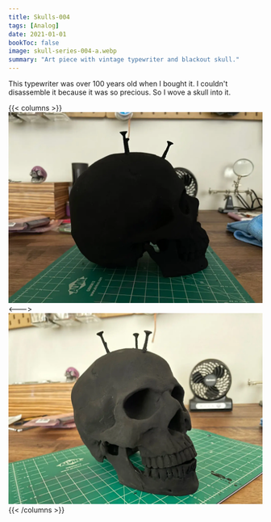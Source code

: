 ```yaml
---
title: Skulls-004
tags: [Analog]
date: 2021-01-01
bookToc: false
image: skull-series-004-a.webp
summary: "Art piece with vintage typewriter and blackout skull."
---
```

This typewriter was over 100 years old when I bought it. I couldn't disassemble it because it was so precious. So I wove a skull into it.

{{< columns >}}
![](skull-series-004-b.webp)
<--->
![](skull-series-004-c.webp)
{{< /columns >}}
